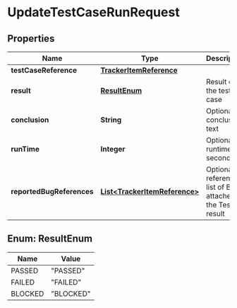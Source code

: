 

# UpdateTestCaseRunRequest

## Properties

Name | Type | Description | Notes
------------ | ------------- | ------------- | -------------
**testCaseReference** | [**TrackerItemReference**](TrackerItemReference.md) |  | 
**result** | [**ResultEnum**](#ResultEnum) | Result of the test case | 
**conclusion** | **String** | Optional conclusion text |  [optional]
**runTime** | **Integer** | Optional runtime in seconds |  [optional]
**reportedBugReferences** | [**List&lt;TrackerItemReference&gt;**](TrackerItemReference.md) | Optional reference list of Bugs attached to the Test result |  [optional]



## Enum: ResultEnum

Name | Value
---- | -----
PASSED | &quot;PASSED&quot;
FAILED | &quot;FAILED&quot;
BLOCKED | &quot;BLOCKED&quot;




